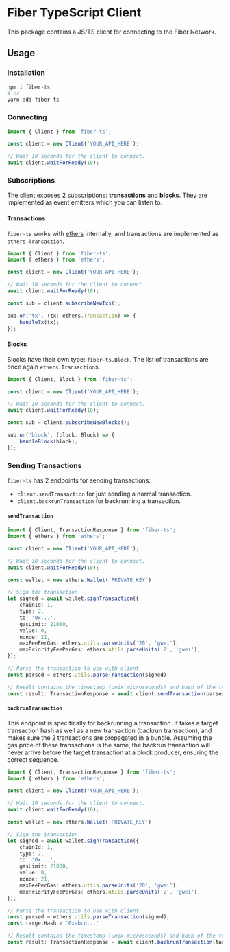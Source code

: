 # Fiber TypeScript Client
This package contains a JS/TS client for connecting to the Fiber Network.

## Usage
### Installation
```bash
npm i fiber-ts
# or 
yarn add fiber-ts
```
### Connecting
```ts
import { Client } from 'fiber-ts';

const client = new Client('YOUR_API_HERE');

// Wait 10 seconds for the client to connect.
await client.waitForReady(10);
```

### Subscriptions
The client exposes 2 subscriptions: **transactions** and **blocks**.
They are implemented as event emitters which you can listen to.
#### Transactions
`fiber-ts` works with [ethers](https://docs.ethers.io/v5/) internally, and transactions are implemented as
`ethers.Transaction`.
```ts
import { Client } from 'fiber-ts';
import { ethers } from 'ethers';

const client = new Client('YOUR_API_HERE');

// Wait 10 seconds for the client to connect.
await client.waitForReady(10);

const sub = client.subscribeNewTxs();

sub.on('tx', (tx: ethers.Transaction) => {
    handleTx(tx);
});
```

#### Blocks
Blocks have their own type: `fiber-ts.Block`. The list of transactions are once again `ethers.Transaction`s.

```ts
import { Client, Block } from 'fiber-ts';

const client = new Client('YOUR_API_HERE');

// Wait 10 seconds for the client to connect.
await client.waitForReady(10);

const sub = client.subscribeNewBlocks();

sub.on('block', (block: Block) => {
    handleBlock(block);
});
```

### Sending Transactions
`fiber-ts` has 2 endpoints for sending transactions:
* `client.sendTransaction` for just sending a normal transaction.
* `client.backrunTransaction` for backrunning a transaction.

#### `sendTransaction`
```ts
import { Client, TransactionResponse } from 'fiber-ts';
import { ethers } from 'ethers';

const client = new Client('YOUR_API_HERE');

// Wait 10 seconds for the client to connect.
await client.waitForReady(10);

const wallet = new ethers.Wallet('PRIVATE_KEY')

// Sign the transaction
let signed = await wallet.signTransaction({
    chainId: 1,
    type: 2,
    to: '0x...',
    gasLimit: 21000,
    value: 0,
    nonce: 21,
    maxFeePerGas: ethers.utils.parseUnits('20', 'gwei'),
    maxPriorityFeePerGas: ethers.utils.parseUnits('2', 'gwei'),
});

// Parse the transaction to use with client
const parsed = ethers.utils.parseTransaction(signed);

// Result contains the timestamp (unix microseconds) and hash of the transaction
const result: TransactionResponse = await client.sendTransaction(parsed);
```
#### `backrunTransaction`
This endpoint is specifically for backrunning a transaction. It takes a target transaction
hash as well as a new transaction (backrun transaction), and makes sure the 2 transactions are propagated
in a bundle. Assuming the gas price of these transactions is the same, the backrun transaction will never
arrive before the target transaction at a block producer, ensuring the correct sequence.

```ts
import { Client, TransactionResponse } from 'fiber-ts';
import { ethers } from 'ethers';

const client = new Client('YOUR_API_HERE');

// Wait 10 seconds for the client to connect.
await client.waitForReady(10);

const wallet = new ethers.Wallet('PRIVATE_KEY')

// Sign the transaction
let signed = await wallet.signTransaction({
    chainId: 1,
    type: 2,
    to: '0x...',
    gasLimit: 21000,
    value: 0,
    nonce: 21,
    maxFeePerGas: ethers.utils.parseUnits('20', 'gwei'),
    maxPriorityFeePerGas: ethers.utils.parseUnits('2', 'gwei'),
});

// Parse the transaction to use with client
const parsed = ethers.utils.parseTransaction(signed);
const targetHash = '0xabcd...'

// Result contains the timestamp (unix microseconds) and hash of the transaction
const result: TransactionResponse = await client.backrunTransaction(targetHash, parsed);
```